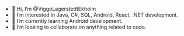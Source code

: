 - 👋 Hi, I’m @ViggoLagerstedtEkholm
- 👀 I’m interested in Java, C#, SQL, Android, React, .NET development.
- 🌱 I’m currently learning Android development.
- 💞️ I’m looking to collaborate on anything related to code.


<!---
ViggoLagerstedtEkholm/ViggoLagerstedtEkholm is a ✨ special ✨ repository because its `README.md` (this file) appears on your GitHub profile.
You can click the Preview link to take a look at your changes.
--->
